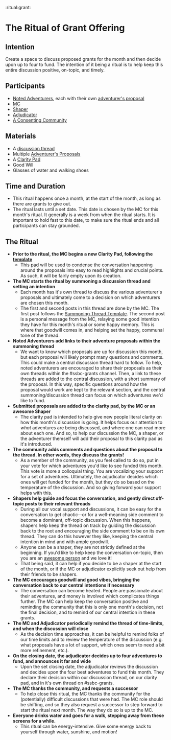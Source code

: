 :ritual:grant:

# The Ritual of Grant Offering

## Intention
Create a space to discuss proposed grants for the month and then decide upon up to four to fund.  The intention of it being a ritual is to help keep this entire discussion positive, on-topic, and timely.

## Participants
* [Noted Adventurers](role_noted-adventurers), each with their own [adventurer's proposal](adventurers-proposal)
* [MC](role_mc)
* [Shaper](role_shaper)
* [Adjudicator](role_adjudicator)
* [A Consenting Community](role_consenting-community)

## Materials
* A [discussion thread](grant-summoning-thread)
* Multiple [Adventurer's Proposals](adventurers-proposal)
* A [Clarity Pad](clarity-pad)
* Good Will
* Glasses of water and walking shoes

## Time and Duration
* This ritual happens once a month, at the start of the month, as long as there are grants to give out.
* The ritual lasts until a set date.  This date is chosen by the MC for this month's ritual.  It generally is a week from when the ritual starts.  It is important to hold fast to this date, to make sure the ritual ends and all participants can stay grounded.

## The Ritual
* **Prior to the ritual, the MC begins a new Clarity Pad, following the [template](template_clarity-pad)**
  * This pad will be used to condense the conversation happening around the proposals into easy to read highlights and crucial points.  As such, it will be fairly empty upon its creation. 
* **The MC starts the ritual by summoning a discussion thread and setting an intention**
  * Each month has it's own thread to discuss the various adventurer's proposals and ultimately come to a decision on which adventurers are chosen this month.
  * The first and second posts in this thread are done by the MC.  The first post follows the [Summoning Thread Template](template_grant-summoning-thread).  The second post is a personal message from the MC, relaying some good intention they have for this month's ritual or some happy memory.  This is where that goodwill comes in, and helping set the happy, communal tone of the thread.
* **Noted Adventurers add links to their adventure proposals within the summoning thread**
  * We want to know which proposals are up for discussion this month, but each proposal will likely prompt many questions and comments.  This could make a central discussion thread hard to follow. To help, noted adventurers are encouraged to share their proposals as their own threads within the #ssbc-grants channel.  Then, a link to these threads are added to the central discussion, with a short summary of the proposal.  In this way, specific questions around how the proposal would work are kept to the relevant section, and the central summoning/discussion thread can focus on which adventures we'd like to fund.
* **Submitted proposals are added to the clarity pad, by the MC or an awesome Shaper**
  * The clarity pad is intended to help give new people literal clarity on how this month's discussion is going.  It helps focus our attention to _what_ adventures are being discussed, and where one can read more about each one.  And so, to help our discussion the MC, a shaper, or the adventurer themself will add their proposal to this clarity pad as it's introduced. 
* **The community adds comments and questions about the proposal to the thread.  In other words, they discuss the grants!**
  * As a member of the community, as you feel called to do so, put in your vote for which adventures you'd like to see funded this month.  This vote is more a colloquial thing.  You are vocalizing your support for a set of adventures.  Ultimately, the adjudicator decides which ones will get funded for the month, but they do so based on the temperature of the discussion.  And so giving forward your support helps with this.  
* **Shapers help guide and focus the conversation, and gently direct off-topic posts to their relevant threads**
  * During all our vocal support and discussions, it can be easy for the conversation to get chaotic--or for a well-meaning side comment to become a dominant, off-topic discussion.  When this happens, shapers help keep the thread on track by guiding the discussion back to the root and encouraging the side comment to be on its own thread.  They can do this however they like, keeping the central intention in mind and with ample goodwill.  
  * Anyone can be a shaper, they are not strictly defined at the beginning.  If you'd like to help keep the conversation on-topic, then you are an [awesome person](awesome-person) and we love it!  
  * That being said, it can help if you decide to be a shaper at the start of the month, or if the MC or adjudicator explicitly seek out help from their friends to be shapers.
* **The MC encourages goodwill and good vibes, bringing the conversation back to our central intentions if necessary**
  * The conversation can become heated.  People are passionate about their adventures, and money is involved which complicates things further.  The MC can help keep the conversation positive and reminding the community that this is only one month's decision, not the final decision, and to remind of our central intention in these grants.
* **The MC and Adjudicator periodically remind the thread of time-limits, and when the discussion will close**
  * As the decision time approaches, it can be helpful to remind folks of our time limits and to review the temperature of the discussion (e.g. what proposals have a lot of support, which ones seem to need a bit more refinement, etc.).  
* **On the closing date, the adjudicator decides up to four adventures to fund, and announces it far and wide**
  * Upon the set closing date, the adjudicator reviews the discussion and decides upon the four best adventures to fund this month.  They declare their decision within our discussion thread, on our clarity pad, and in it's own thread on #ssbc-grants. 
* **The MC thanks the community, and requests a successor**
  * To help close this ritual, the MC thanks the community for the (potentially) difficult discussions that were had.  The MC role should be shifting, and so they also request a successor to step forward to start the ritual next month.  The way they do so is up to the MC.
* **Everyone drinks water and goes for a walk, stepping away from these screens for a while.** 
  * This ritual can be energy-intensive.  Give some energy back to yourself through water, sunshine, and motion! 
